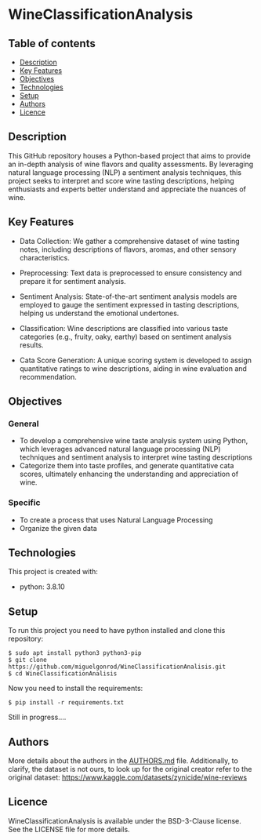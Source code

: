 # WineClassificationAnalysis

## Table of contents
* [Description](#description)
* [Key Features](#keyfeatures)
* [Objectives](#objectives)
* [Technologies](#technologies)
* [Setup](#setup)
* [Authors](#authors)
* [Licence](#licence)

## Description
This GitHub repository houses a Python-based project that aims to provide an in-depth analysis of wine flavors and quality assessments. By leveraging natural language processing (NLP) a sentiment analysis techniques, this project seeks to interpret and score wine tasting descriptions, helping enthusiasts and experts better understand and appreciate the nuances of wine.

## Key Features
* Data Collection: We gather a comprehensive dataset of wine tasting notes, including descriptions of flavors, aromas, and other sensory characteristics.

* Preprocessing: Text data is preprocessed to ensure consistency and prepare it for sentiment analysis.

* Sentiment Analysis: State-of-the-art sentiment analysis models are employed to gauge the sentiment expressed in tasting descriptions, helping us understand the emotional undertones.

* Classification: Wine descriptions are classified into various taste categories (e.g., fruity, oaky, earthy) based on sentiment analysis results.

* Cata Score Generation: A unique scoring system is developed to assign quantitative ratings to wine descriptions, aiding in wine evaluation and recommendation.

## Objectives
### General
* To develop a comprehensive wine taste analysis system using Python, which leverages advanced natural language processing (NLP) techniques and sentiment analysis to interpret wine tasting descriptions
* Categorize them into taste profiles, and generate quantitative cata scores, ultimately enhancing the understanding and appreciation of wine.

### Specific
* To create a process that uses Natural Language Processing
* Organize the given data

## Technologies
This project is created with:
* python: 3.8.10

## Setup
To run this project you need to have python installed and clone this repository:
```
$ sudo apt install python3 python3-pip
$ git clone https://github.com/miguelgonrod/WineClassificationAnalisis.git
$ cd WineClassificationAnalisis
```

Now you need to install the requirements:
```
$ pip install -r requirements.txt
```

Still in progress....

## Authors
More details about the authors in the [AUTHORS.md](https://github.com/miguelgonrod/WineClassificationAnalisis/blob/main/AUTHORS.md) file.
Additionally, to clarify, the dataset is not ours, to look up for the original creator refer to the original dataset: https://www.kaggle.com/datasets/zynicide/wine-reviews

## Licence
WineClassificationAnalysis is available under the BSD-3-Clause license. See the LICENSE file for more details.

